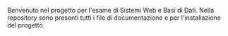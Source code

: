 Benvenuto nel progetto per l'esame di Sistemi Web e Basi di Dati.
Nella repository sono presenti tutti i file di documentazione e per l'installazione del progetto.
